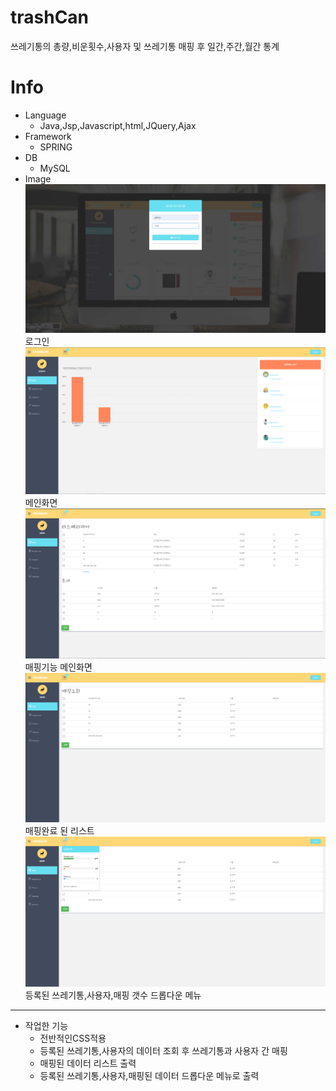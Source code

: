# trashCan
쓰레기통의 총량,비운횟수,사용자 및 쓰레기통 매핑 후 일간,주간,월간 통계 
# Info
* Language
  * Java,Jsp,Javascript,html,JQuery,Ajax
* Framework  
  * SPRING
* DB
  * MySQL
* Image
![login](https://github.com/seungminKim1/trashCan/blob/trashCan/login.PNG)
 로그인
![main](https://github.com/seungminKim1/trashCan/blob/trashCan/main.PNG)
 메인화면
![mapMain](https://github.com/seungminKim1/trashCan/blob/trashCan/mapMain.PNG)
 매핑기능 메인화면
![mapLst](https://github.com/seungminKim1/trashCan/blob/trashCan/mapList.PNG)
 매핑완료 된 리스트
![nav](https://github.com/seungminKim1/trashCan/blob/trashCan/nav.PNG)
 등록된 쓰레기통,사용자,매핑 갯수 드롭다운 메뉴
 ------
 * 작업한 기능
   * 전반적인CSS적용
   * 등록된 쓰레기통,사용자의 데이터 조회 후 쓰레기통과 사용자 간 매핑
   * 매핑된 데이터 리스트 출력
   * 등록된 쓰레기통,사용자,매핑된 데이터 드롭다운 메뉴로 출력
